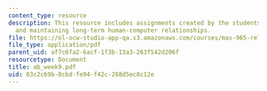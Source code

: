 ```yaml
---
content_type: resource
description: This resource includes assignments created by the students on establishing
  and maintaining long-term human-computer relationships.
file: https://ol-ocw-studio-app-qa.s3.amazonaws.com/courses/mas-965-relational-machines-spring-2005/03c2c69b0cbdfe94f42c288d5ec8c12e_ab_week9.pdf
file_type: application/pdf
parent_uid: af7c6fa2-6acf-1f3b-13a3-263f542d206f
resourcetype: Document
title: ab_week9.pdf
uid: 03c2c69b-0cbd-fe94-f42c-288d5ec8c12e
---
```

